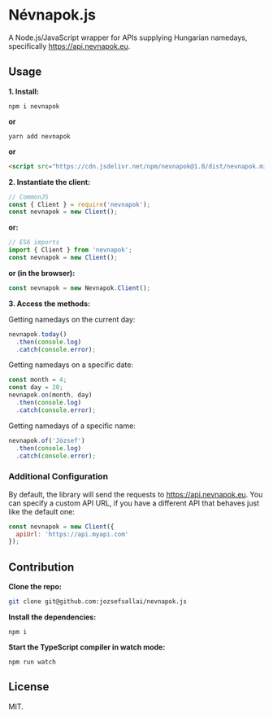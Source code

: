 # Névnapok.js

A Node.js/JavaScript wrapper for APIs supplying Hungarian namedays, specifically https://api.nevnapok.eu.

## Usage

**1. Install:**

```
npm i nevnapok
```

**or**

```
yarn add nevnapok
```

**or**

```html
<script src="https://cdn.jsdelivr.net/npm/nevnapok@1.0/dist/nevnapok.min.js"></script>
```

**2. Instantiate the client:**

```js
// CommonJS
const { Client } = require('nevnapok');
const nevnapok = new Client();
```

**or:**

```js
// ES6 imports
import { Client } from 'nevnapok';
const nevnapok = new Client();
```

**or (in the browser):**

```js
const nevnapok = new Nevnapok.Client();
```

**3. Access the methods:**

Getting namedays on the current day:

```js
nevnapok.today()
  .then(console.log)
  .catch(console.error);
```

Getting namedays on a specific date:

```js
const month = 4;
const day = 20;
nevnapok.on(month, day)
  .then(console.log)
  .catch(console.error);
```

Getting namedays of a specific name:

```js
nevnapok.of('József')
  .then(console.log)
  .catch(console.error);
```

### Additional Configuration

By default, the library will send the requests to https://api.nevnapok.eu. You can specify a custom API URL, if you have a different API that behaves just like the default one:

```js
const nevnapok = new Client({
  apiUrl: 'https://api.myapi.com'
});
```

## Contribution

**Clone the repo:**

```sh
git clone git@github.com:jozsefsallai/nevnapok.js
```

**Install the dependencies:**

```
npm i
```

**Start the TypeScript compiler in watch mode:**

```
npm run watch
```

## License

MIT.
